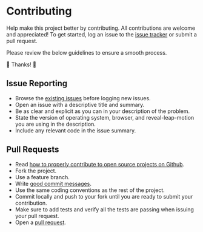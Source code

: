 # Contributing

Help make this project better by contributing. All contributions are welcome and appreciated! To get started, log an issue to the [issue tracker][1] or submit a pull request.

Please review the below guidelines to ensure a smooth process.

:tada: Thanks! :tada:

## Issue Reporting

- Browse the [existing issues][1] before logging new issues.
- Open an issue with a descriptive title and summary.
- Be as clear and explicit as you can in your description of the problem.
- State the version of operating system, browser, and reveal-leap-motion you are using in the description.
- Include any relevant code in the issue summary.

## Pull Requests

- Read [how to properly contribute to open source projects on Github][2].
- Fork the project.
- Use a feature branch.
- Write [good commit messages][3].
- Use the same coding conventions as the rest of the project.
- Commit locally and push to your fork until you are ready to submit your contribution.
- Make sure to add tests and verify all the tests are passing when issuing your pull request.
- Open a [pull request][4].

[1]: https://github.com/gneatgeek/reveal-leap-motion/issues
[2]: http://gun.io/blog/how-to-github-fork-branch-and-pull-request
[3]: http://tbaggery.com/2008/04/19/a-note-about-git-commit-messages.html
[4]: https://help.github.com/articles/using-pull-requests
